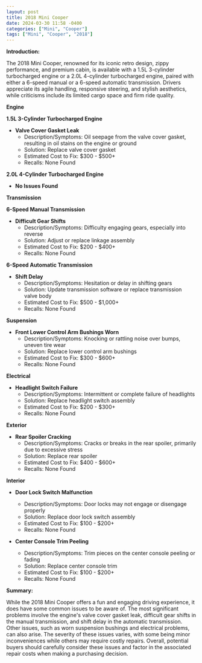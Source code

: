 ```yaml
---
layout: post
title: 2018 Mini Cooper
date: 2024-03-30 11:58 -0400
categories: ["Mini", "Cooper"]
tags: ["Mini", "Cooper", "2018"]
---
```

**Introduction:**

The 2018 Mini Cooper, renowned for its iconic retro design, zippy performance, and premium cabin, is available with a 1.5L 3-cylinder turbocharged engine or a 2.0L 4-cylinder turbocharged engine, paired with either a 6-speed manual or a 6-speed automatic transmission. Drivers appreciate its agile handling, responsive steering, and stylish aesthetics, while criticisms include its limited cargo space and firm ride quality.

**Engine**

**1.5L 3-Cylinder Turbocharged Engine**

* **Valve Cover Gasket Leak**
  * Description/Symptoms: Oil seepage from the valve cover gasket, resulting in oil stains on the engine or ground
  * Solution: Replace valve cover gasket
  * Estimated Cost to Fix: $300 - $500+
  * Recalls: None Found

**2.0L 4-Cylinder Turbocharged Engine**

* **No Issues Found**

**Transmission**

**6-Speed Manual Transmission**

* **Difficult Gear Shifts**
  * Description/Symptoms: Difficulty engaging gears, especially into reverse
  * Solution: Adjust or replace linkage assembly
  * Estimated Cost to Fix: $200 - $400+
  * Recalls: None Found

**6-Speed Automatic Transmission**

* **Shift Delay**
  * Description/Symptoms: Hesitation or delay in shifting gears
  * Solution: Update transmission software or replace transmission valve body
  * Estimated Cost to Fix: $500 - $1,000+
  * Recalls: None Found

**Suspension**

* **Front Lower Control Arm Bushings Worn**
  * Description/Symptoms: Knocking or rattling noise over bumps, uneven tire wear
  * Solution: Replace lower control arm bushings
  * Estimated Cost to Fix: $300 - $600+
  * Recalls: None Found

**Electrical**

* **Headlight Switch Failure**
  * Description/Symptoms: Intermittent or complete failure of headlights
  * Solution: Replace headlight switch assembly
  * Estimated Cost to Fix: $200 - $300+
  * Recalls: None Found

**Exterior**

* **Rear Spoiler Cracking**
  * Description/Symptoms: Cracks or breaks in the rear spoiler, primarily due to excessive stress
  * Solution: Replace rear spoiler
  * Estimated Cost to Fix: $400 - $600+
  * Recalls: None Found

**Interior**

* **Door Lock Switch Malfunction**
  * Description/Symptoms: Door locks may not engage or disengage properly
  * Solution: Replace door lock switch assembly
  * Estimated Cost to Fix: $100 - $200+
  * Recalls: None Found

* **Center Console Trim Peeling**
  * Description/Symptoms: Trim pieces on the center console peeling or fading
  * Solution: Replace center console trim
  * Estimated Cost to Fix: $100 - $200+
  * Recalls: None Found

**Summary:**

While the 2018 Mini Cooper offers a fun and engaging driving experience, it does have some common issues to be aware of. The most significant problems involve the engine's valve cover gasket leak, difficult gear shifts in the manual transmission, and shift delay in the automatic transmission. Other issues, such as worn suspension bushings and electrical problems, can also arise. The severity of these issues varies, with some being minor inconveniences while others may require costly repairs. Overall, potential buyers should carefully consider these issues and factor in the associated repair costs when making a purchasing decision.
